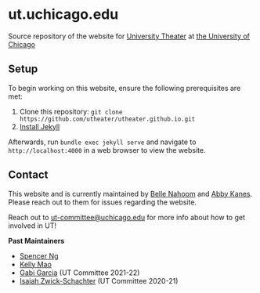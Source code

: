# ut.uchicago.edu

Source repository of the website for [University Theater](https://ut.uchicago.edu) at [the University of Chicago](https://uchicago.edu)

## Setup

To begin working on this website, ensure the following prerequisites are met:

1. Clone this repository: `git clone https://github.com/utheater/utheater.github.io.git`
2. [Install Jekyll](https://jekyllrb.com/docs/installation/)

Afterwards, run `bundle exec jekyll serve` and navigate to `http://localhost:4000` in a web browser to view the website.

## Contact

This website and is currently maintained by [Belle Nahoom](https://github.com/bellegn1) and [Abby Kanes](https://github.com/abbykanes). Please reach out to them for issues regarding the website.

Reach out to ut-committee@uchicago.edu for more info about how to get involved in UT!


**Past Maintainers**
* [Spencer Ng](https://github.com/spencerng)
* [Kelly Mao](https://github.com/kllymao)
* [Gabi Garcia](https://github.com/gabigarc03) (UT Committee 2021-22)
* [Isaiah Zwick-Schachter](https://github.com/isaiahzs) (UT Committee 2020-21)
